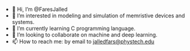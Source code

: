 - 👋 Hi, I’m @FaresJalled 
- 👀 I’m interested in modeling and simulation of memristive devices and systems.
- 🌱 I’m currently learning C programming language.
- 💞️ I’m looking to collaborate on machine and deep learning.
- 📫 How to reach me: by email to jalledfars@phystech.edu

<!---
FaresJalled/FaresJalled is a ✨ special ✨ repository because its `README.md` (this file) appears on your GitHub profile.
You can click the Preview link to take a look at your changes.
--->
